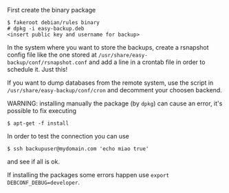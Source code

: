 First create the binary package

    $ fakeroot debian/rules binary
    # dpkg -i easy-backup.deb
    <insert public key and username for backup>

In the system where you want to store the backups, create a rsnapshot config file
like the one stored at ``/usr/share/easy-backup/conf/rsnapshot.conf`` and
add a line in a crontab file in order to schedule it. Just this!

If you want to dump databases from the remote system, use the script
in ``/usr/share/easy-backup/conf/cron`` and decomment your choosen backend.

WARNING: installing manually the package (by ``dpkg``) can cause an error,
it's possible to fix executing

    $ apt-get -f install

In order to test the connection you can use

    $ ssh backupuser@mydomain.com 'echo miao true'

and see if all is ok.

If installing the packages some errors happen use ``export DEBCONF_DEBUG=developer``.
